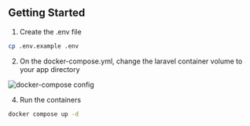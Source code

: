 ## Getting Started

1. Create the .env file

```bash
cp .env.example .env
```

2. On the docker-compose.yml, change the laravel container volume to your app directory

![docker-compose config](https://drive.google.com/file/d/1xJ0RSGk7ReOfP_RkAHJHob2oUdiVmWmr/view)

4. Run the containers

```bash
docker compose up -d
```
